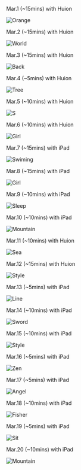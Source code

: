 Mar.1 (~15mins) with Huion

![Orange](1.jpg)

Mar.2 (~15mins) with Huion

![World](2.jpg)

Mar.3 (~15mins) with Huion

![Back](3.jpg)

Mar.4 (~5mins) with Huion

![Tree](4.jpg)

Mar.5 (~10mins) with Huion

![S](5.jpg)

Mar.6 (~10mins) with Huion

![Girl](6.jpg)

Mar.7 (~15mins) with iPad

![Swiming](7.jpg)

Mar.8 (~15mins) with iPad

![Girl](8.jpg)

Mar.9 (~10mins) with iPad

![Sleep](9.jpg)

Mar.10 (~10mins) with iPad

![Mountain](10.jpg)

Mar.11 (~10mins) with Huion

![Sea](11.jpg)

Mar.12 (~15mins) with Huion

![Style](12.jpg)

Mar.13 (~5mins) with iPad

![Line](13.jpg)

Mar.14 (~10mins) with iPad

![Sword](14.jpg)

Mar.15 (~10mins) with iPad

![Style](15.jpg)

Mar.16 (~5mins) with iPad

![Zen](16.jpg)

Mar.17 (~5mins) with iPad

![Angel](17.jpg)

Mar.18 (~10mins) with iPad

![Fisher](18.jpg)

Mar.19 (~5mins) with iPad

![Sit](19.jpg)

Mar.20 (~10mins) with iPad

![Mountain](20.jpg)

